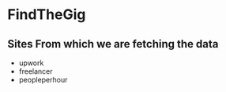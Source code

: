 # FindTheGig

## Sites From which we are fetching the data
 * upwork
 * freelancer
 * peopleperhour
 
